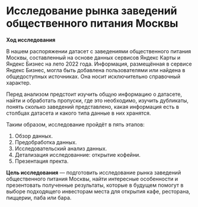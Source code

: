 # Исследование рынка заведений общественного питания Москвы

**Ход исследования**

В нашем распоряжении датасет с заведениями общественного питания Москвы, составленный на основе данных сервисов Яндекс Карты и Яндекс Бизнес на лето 2022 года. Информация, размещённая в сервисе Яндекс Бизнес, могла быть добавлена пользователями или найдена в общедоступных источниках. Она носит исключительно справочный характер.

Перед анализом предстоит изучить общую информацию о датасете, найти и обработать пропуски, где это необходимо, изучить дубликаты, понять сколько заведений представлено, какая информация есть в столбцах датасета и какого типа данные в них хранятся.

Таким образом, исследование пройдёт в пять этапов:
 1. Обзор данных.
 2. Предобработка данных.
 3. Исследовательский анализ данных.
 4. Детализация исследованние: открытие кофейни.
 5. Презентация пректа.
 
 **Цель исследования** — подготовить исследование рынка заведений общественного питания Москвы, найти интересные особенности и презентовать полученные результаты, которые в будущем помогут в выборе подходящего инвесторам места для открытия кафе, ресторана, пиццерии, паба или бара. 
